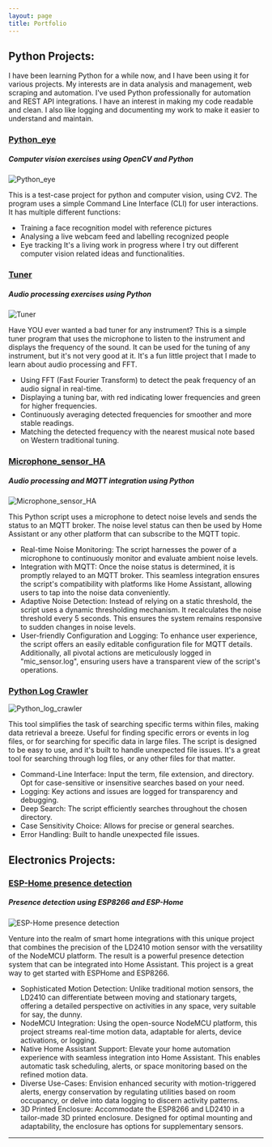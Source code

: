 ```yaml
---
layout: page
title: Portfolio
---
```


## Python Projects:

I have been learning Python for a while now, and I have been using it for various projects. My interests are in data analysis and management, web scraping and automation. I've used Python professionally for automation and REST API integrations.
I have an interest in making my code readable and clean. I also like logging and documenting my work to make it easier to understand and maintain.

### [Python_eye](https://github.com/Narqulie/Python_eye)
##### Computer vision exercises using OpenCV and Python
![Python_eye](/images/python_eye_ss.png)

This is a test-case project for python and computer vision, using CV2. The program uses a simple Command Line Interface (CLI) for user interactions. It has multiple different functions:
* Training a face recognition model with reference pictures
* Analysing a live webcam feed and labelling recognized people
* Eye tracking
It's a living work in progress where I try out different computer vision related ideas and functionalities.

### [Tuner](https://github.com/Narqulie/Tuner)
##### Audio processing exercises using Python
![Tuner](/images/tuner_ss.png)

Have YOU ever wanted a bad tuner for any instrument? 
This is a simple tuner program that uses the microphone to listen to the instrument and displays the frequency of the sound. It can be used for the tuning of any instrument, but it's not very good at it. It's a fun little project that I made to learn about audio processing and FFT.
* Using FFT (Fast Fourier Transform) to detect the peak frequency of an audio signal in real-time.
* Displaying a tuning bar, with red indicating lower frequencies and green for higher frequencies.
* Continuously averaging detected frequencies for smoother and more stable readings.
* Matching the detected frequency with the nearest musical note based on Western traditional tuning.

### [Microphone_sensor_HA](https://github.com/Narqulie/Microphone_sensor_HA)
##### Audio processing and MQTT integration using Python
![Microphone_sensor_HA](/images/microphone_ss.png)

This Python script uses a microphone to detect noise levels and sends the status to an MQTT broker. The noise level status can then be used by Home Assistant or any other platform that can subscribe to the MQTT topic.
* Real-time Noise Monitoring: The script harnesses the power of a microphone to continuously monitor and evaluate ambient noise levels.
* Integration with MQTT: Once the noise status is determined, it is promptly relayed to an MQTT broker. This seamless integration ensures the script's compatibility with platforms like Home Assistant, allowing users to tap into the noise data conveniently.
* Adaptive Noise Detection: Instead of relying on a static threshold, the script uses a dynamic thresholding mechanism. It recalculates the noise threshold every 5 seconds. This ensures the system remains responsive to sudden changes in noise levels.
* User-friendly Configuration and Logging: To enhance user experience, the script offers an easily editable configuration file for MQTT details. Additionally, all pivotal actions are meticulously logged in "mic_sensor.log", ensuring users have a transparent view of the script's operations.

### [Python Log Crawler](https://github.com/Narqulie/log_crawler)
![Python_log_crawler](/images/log_crawler.png)

This tool simplifies the task of searching specific terms within files, making data retrieval a 
breeze. Useful for finding specific errors or events in log files, or for searching for specific
data in large files. The script is designed to be easy to use, and it's built to handle unexpected
file issues. It's a great tool for searching through log files, or any other files for that matter.

* Command-Line Interface: Input the term, file extension, and directory. Opt for case-sensitive or insensitive searches based on your need.
* Logging: Key actions and issues are logged for transparency and debugging.
* Deep Search: The script efficiently searches throughout the chosen directory.
* Case Sensitivity Choice: Allows for precise or general searches.
* Error Handling: Built to handle unexpected file issues.


## Electronics Projects:

### [ESP-Home presence detection](https://github.com/Narqulie/LD2410_ESP8266_radar)
##### Presence detection using ESP8266 and ESP-Home
![ESP-Home presence detection](/images/esp_home_ld2410.jpeg)

Venture into the realm of smart home integrations with this unique project that combines the precision of the LD2410 motion sensor with the versatility of the NodeMCU platform. The result is a powerful presence detection system that can be integrated into Home Assistant. This project is a great way to get started with ESPHome and ESP8266.

* Sophisticated Motion Detection: Unlike traditional motion sensors, the LD2410 can differentiate between moving and stationary targets, offering a detailed perspective on activities in any space, very suitable for say, the dunny.
* NodeMCU Integration: Using the open-source NodeMCU platform, this project streams real-time motion data, adaptable for alerts, device activations, or logging.
* Native Home Assistant Support: Elevate your home automation experience with seamless integration into Home Assistant. This enables automatic task scheduling, alerts, or space monitoring based on the refined motion data.
* Diverse Use-Cases: Envision enhanced security with motion-triggered alerts, energy conservation by regulating utilities based on room occupancy, or delve into data logging to discern activity patterns.
* 3D Printed Enclosure: Accommodate the ESP8266 and LD2410 in a tailor-made 3D printed enclosure. Designed for optimal mounting and adaptability, the enclosure has options for supplementary sensors.

---
